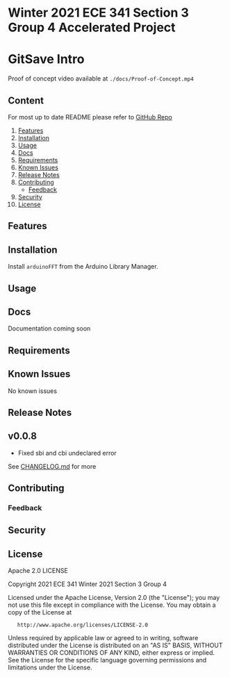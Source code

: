# Winter 2021 ECE 341 Section 3 Group 4 Accelerated Project

# GitSave Intro

Proof of concept video available at `./docs/Proof-of-Concept.mp4`

## Content

For most up to date README please refer to [GitHub Repo](https://github.com/Anthonykung/W21-ECE-341-G4)

1. [Features](#Features)
2. [Installation](#Installation)
3. [Usage](#Usage)
4. [Docs](#Docs)
5. [Requirements](#Requirements)
6. [Known Issues](#Known-Issues)
7. [Release Notes](#Release-Notes)
8. [Contributing](#Contributing)
    - [Feedback](#Feedback)
9. [Security](#Security)
10. [License](#License)

## Features


## Installation

Install `arduinoFFT` from the Arduino Library Manager.

## Usage

## Docs

Documentation coming soon

## Requirements

## Known Issues

No known issues

## Release Notes

## v0.0.8

- Fixed sbi and cbi undeclared error

See [CHANGELOG.md](./CHANGELOG.md) for more

## Contributing

### Feedback

## Security

## License

Apache 2.0 LICENSE

Copyright 2021 ECE 341 Winter 2021 Section 3 Group 4

Licensed under the Apache License, Version 2.0 (the "License"); you may not use this file except in compliance with the License. You may obtain a copy of the License at

```
   http://www.apache.org/licenses/LICENSE-2.0
```

Unless required by applicable law or agreed to in writing, software distributed under the License is distributed on an "AS IS" BASIS, WITHOUT WARRANTIES OR CONDITIONS OF ANY KIND, either express or implied. See the License for the specific language governing permissions and limitations under the License.
